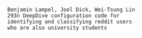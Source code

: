###
	Benjamin Lampel, Joel Dick, Wei-Tsung Lin
	293n DeepDive configuration code for
	identifying and classifying reddit users
	who are also university students
###
